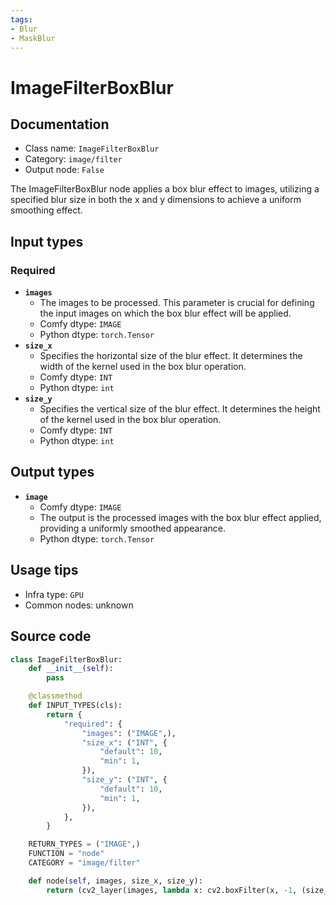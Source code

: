 ```yaml
---
tags:
- Blur
- MaskBlur
---
```


# ImageFilterBoxBlur
## Documentation
- Class name: `ImageFilterBoxBlur`
- Category: `image/filter`
- Output node: `False`

The ImageFilterBoxBlur node applies a box blur effect to images, utilizing a specified blur size in both the x and y dimensions to achieve a uniform smoothing effect.
## Input types
### Required
- **`images`**
    - The images to be processed. This parameter is crucial for defining the input images on which the box blur effect will be applied.
    - Comfy dtype: `IMAGE`
    - Python dtype: `torch.Tensor`
- **`size_x`**
    - Specifies the horizontal size of the blur effect. It determines the width of the kernel used in the box blur operation.
    - Comfy dtype: `INT`
    - Python dtype: `int`
- **`size_y`**
    - Specifies the vertical size of the blur effect. It determines the height of the kernel used in the box blur operation.
    - Comfy dtype: `INT`
    - Python dtype: `int`
## Output types
- **`image`**
    - Comfy dtype: `IMAGE`
    - The output is the processed images with the box blur effect applied, providing a uniformly smoothed appearance.
    - Python dtype: `torch.Tensor`
## Usage tips
- Infra type: `GPU`
- Common nodes: unknown


## Source code
```python
class ImageFilterBoxBlur:
    def __init__(self):
        pass

    @classmethod
    def INPUT_TYPES(cls):
        return {
            "required": {
                "images": ("IMAGE",),
                "size_x": ("INT", {
                    "default": 10,
                    "min": 1,
                }),
                "size_y": ("INT", {
                    "default": 10,
                    "min": 1,
                }),
            },
        }

    RETURN_TYPES = ("IMAGE",)
    FUNCTION = "node"
    CATEGORY = "image/filter"

    def node(self, images, size_x, size_y):
        return (cv2_layer(images, lambda x: cv2.boxFilter(x, -1, (size_x, size_y))),)

```
